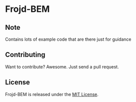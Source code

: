 # Frojd-BEM

## Note
Contains lots of example code that are there just for guidance

## Contributing
Want to contribute? Awesome. Just send a pull request.

## License
Frojd-BEM is released under the [MIT License](http://www.opensource.org/licenses/MIT).
